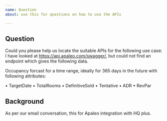 ```yaml
---
name: Question
about: use this for questions on how to use the APIs

---
```


## Question

Could you please help us locate the suitable APIs for the following use case:
I have looked at https://api.apaleo.com/swagger/, but could not find an endpoint which gives the following data.

Occupancy forcast for a time range, ideally for 365 days in the future with following attributes:

• TargetDate
• TotalRooms
• DefinitiveSold
• Tentative
• ADR
• RevPar

## Background
<!-- Optional, give us some info on what you are working on. This will help us figuring out the best answer -->
As per our email conversation, this for Apaleo integration with HQ plus.
